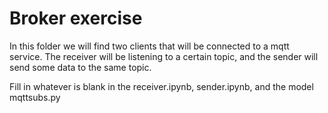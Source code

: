
# Broker exercise

In this folder we will find two clients that will be connected to a mqtt service.
The receiver will be listening to a certain topic, and the sender will send some data to the same topic.

Fill in whatever is blank in the receiver.ipynb, sender.ipynb, and the model mqttsubs.py